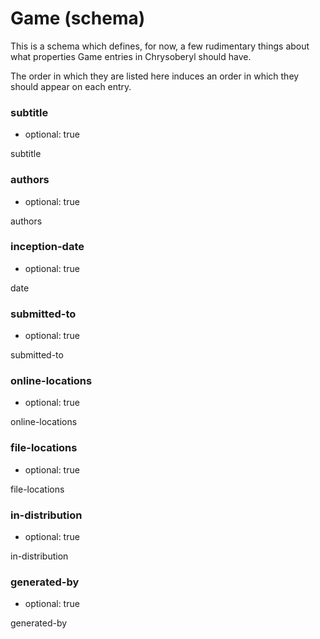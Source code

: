 Game (schema)
=============

This is a schema which defines, for now, a few rudimentary things about
what properties Game entries in Chrysoberyl should have.

The order in which they are listed here induces an order in which they
should appear on each entry.

### subtitle

*   optional: true

subtitle

### authors

*   optional: true

authors

### inception-date

*   optional: true

date

### submitted-to

*   optional: true

submitted-to

### online-locations

*   optional: true

online-locations

### file-locations

*   optional: true

file-locations

### in-distribution

*   optional: true

in-distribution

### generated-by

*   optional: true

generated-by
